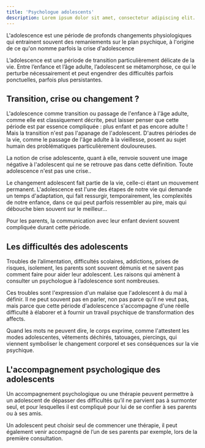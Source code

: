 ```yaml
---
title: 'Psychologue adolescents'
description: Lorem ipsum dolor sit amet, consectetur adipiscing elit.
---
```


L'adolescence est une période de profonds changements physiologiques qui entrainent souvent des remaniements sur le plan psychique, à l'origine de ce qu'on nomme parfois la crise d'adolescence

L’adolescence est une période de transition particulièrement délicate de la vie. Entre l’enfance et l’âge adulte, l’adolescent se métamorphose, ce qui le perturbe nécessairement et peut engendrer des difficultés parfois ponctuelles, parfois plus persistantes.

## Transition, crise ou changement ?

L'adolescence comme transition ou passage de l'enfance à l'âge adulte, comme elle est classiquement décrite, peut laisser penser que cette période est par essence compliquée : plus enfant et pas encore adulte ! Mais la transition n'est pas l'apanage de l'adolescent. D'autres périodes de la vie, comme le passage de l'âge adulte à la vieillesse, posent au sujet humain des problématiques particulièrement douloureuses.

La notion de crise adolescente, quant à elle, renvoie souvent une image négative à l'adolescent qui ne se retrouve pas dans cette définition. Toute adolescence n'est pas une crise..

Le changement adolescent fait partie de la vie, celle-ci étant un mouvement permanent. L'adolescence est l'une des étapes de notre vie qui demande un temps d'adaptation, qui fait ressurgir, temporairement, les complexités de notre enfance, dans ce qui peut parfois ressembler au pire, mais qui débouche bien souvent sur le meilleur...

Pour les parents, la communication avec leur enfant devient souvent compliquée durant cette période.

## Les difficultés des adolescents

Troubles de l’alimentation, difficultés scolaires, addictions, prises de risques, isolement, les parents sont souvent démunis et ne savent pas comment faire pour aider leur adolescent. Les raisons qui amènent à consulter un psychologue à l’adolescence sont nombreuses.

Ces troubles sont l'expression d'un malaise que l'adolescent à du mal à définir. Il ne peut souvent pas en parler, non pas parce qu'il ne veut pas, mais parce que cette période d'adolescence s'accompagne d'une réelle difficulté à élaborer et à fournir un travail psychique de transformation des affects.

Quand les mots ne peuvent dire, le corps exprime, comme l'attestent les modes adolescentes, vêtements déchirés, tatouages, piercings, qui viennent symboliser le changement corporel et ses conséquences sur la vie psychique.

## L'accompagnement psychologique des adolescents

Un accompagnement psychologique ou une thérapie peuvent permettre à un adolescent de dépasser des difficultés qu’il ne parvient pas à surmonter seul, et pour lesquelles il est compliqué pour lui de se confier à ses parents ou à ses amis.

Un adolescent peut choisir seul de commencer une thérapie, il peut également venir accompagné de l’un de ses parents par exemple, lors de la première consultation.
